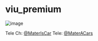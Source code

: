 # viu_premium
![image](https://github.com/Archereign/viu_premium/assets/138429821/f1ecc0ef-d970-4832-bac4-c516d1683019)

Tele Ch: [@MaterIsCar](https://t.me/MaterIsCar)
Tele: [@MaterACars](https://t.me/MaterACars)
